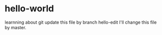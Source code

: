 # hello-world
learnning about git
update this file by branch hello-edit
I'll change this file by master.
